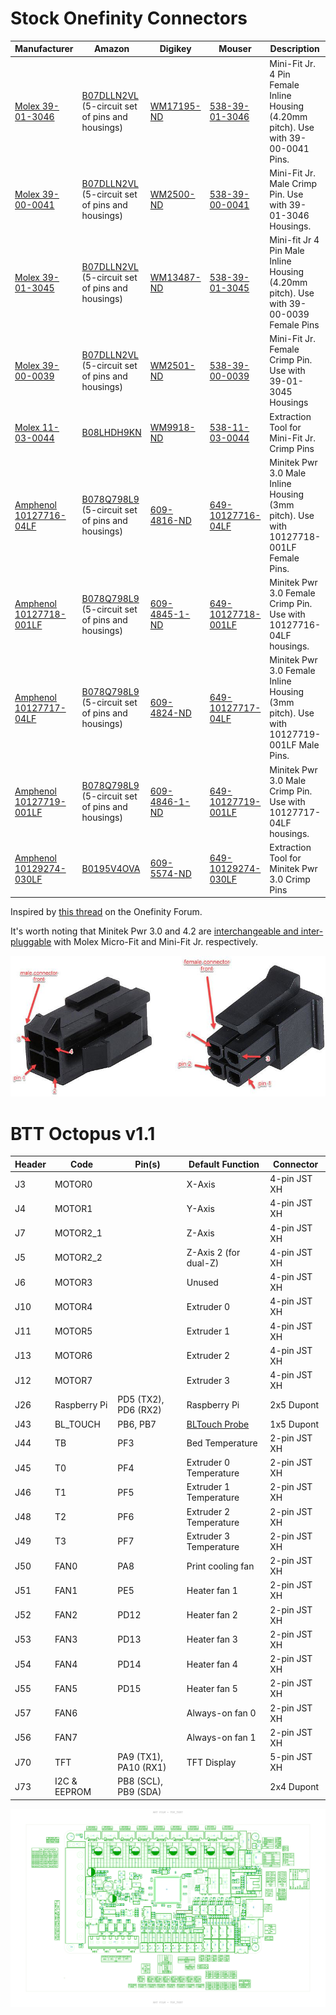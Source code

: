 # Stock Onefinity Connectors

| Manufacturer | Amazon | Digikey | Mouser | Description | Use |
| - | - | - | - | - | - |
| [Molex 39-01-3046](https://www.molex.com/pdm_docs/sd/039013046_sd.pdf) | [B07DLLN2VL](https://amzn.to/46uqZdA) (5-circuit set of pins and housings) | [WM17195-ND](https://www.digikey.com/en/products/detail/molex/0039013046/7062835) | [538-39-01-3046](https://www.mouser.com/ProductDetail/Molex/39-01-3046?qs=1XlfjIQj4rzRlofcDRhtUQ%3D%3D) | Mini-Fit Jr. 4 Pin Female Inline Housing (4.20mm pitch). Use with 39-00-0041 Pins. | M0-M3 connection blocks built into the rails. |
| [Molex 39-00-0041](https://www.molex.com/pdm_docs/sd/039000041_sd.pdf) | [B07DLLN2VL](https://amzn.to/46uqZdA) (5-circuit set of pins and housings) | [WM2500-ND](https://www.digikey.com/en/products/detail/molex/0039000041/61445) | [538-39-00-0041](https://www.mouser.com/ProductDetail/Molex/39-00-0041/?qs=jsoPY5EnoNugPq%2FRPe5I8w%3D%3D) | Mini-Fit Jr. Male Crimp Pin. Use with 39-01-3046 Housings. | Pins for the above housing. |
| [Molex 39-01-3045](https://tools.molex.com/pdm_docs/sd/039013045_sd.pdf) | [B07DLLN2VL](https://amzn.to/46uqZdA) (5-circuit set of pins and housings) | [WM13487-ND](https://www.digikey.com/en/products/detail/molex/0039013045/3160117) | [538-39-01-3045](https://www.mouser.com/ProductDetail/Molex/39-01-3045/?qs=1XlfjIQj4rw5awNar2tWGQ%3D%3D) | Mini-fit Jr 4 Pin Male Inline Housing (4.20mm pitch). Use with 39-00-0039 Female Pins | M0-M3 cable ends that plug into the blocks on the rails. |
| [Molex 39-00-0039](https://www.molex.com/pdm_docs/sd/039000039_sd.pdf) | [B07DLLN2VL](https://amzn.to/46uqZdA) (5-circuit set of pins and housings) | [WM2501-ND](https://www.digikey.com/en/products/detail/molex/0039000039/61448) | [538-39-00-0039](https://www.mouser.com/ProductDetail/Molex/39-00-0039/?qs=jsoPY5EnoNukaZLXtX9KoA%3D%3D) | Mini-Fit Jr. Female Crimp Pin. Use with 39-01-3045 Housings | Pins for the above housing. |
| [Molex 11-03-0044](https://tools.molex.com/pdm_docs/ats/ATS-011030044.pdf) | [B08LHDH9KN](https://amzn.to/44uFX1e) | [WM9918-ND](https://www.digikey.com/en/products/detail/molex/0011030044/210947) | [538-11-03-0044](https://www.mouser.com/ProductDetail/Molex/11-03-0044?qs=zb2cXSD1GSER3iz39m7%252B5g%3D%3D) | Extraction Tool for Mini-Fit Jr. Crimp Pins |
| [Amphenol 10127716-04LF](https://www.amphenol-cs.com/minitek-pwr-3-0-1012771604lf.html) | [B078Q798L9](https://amzn.to/3PH550O) (5-circuit set of pins and housings) | [609-4816-ND](https://www.digikey.com/en/products/detail/amphenol-cs-fci/10127716-04LF/4996158) | [649-10127716-04LF](https://www.mouser.com/ProductDetail/Amphenol-FCI/10127716-04LF?qs=Bf%2FVgRlSfyE9WovoNUAZ0w%3D%3D) | Minitek Pwr 3.0 Male Inline Housing (3mm pitch). Use with 10127718-001LF Female Pins. | M0-M3 cable ends that plug into the blocks on the Buildbotics controller. |
| [Amphenol 10127718-001LF](https://www.amphenol-cs.com/minitek-pwr-3-0-10127718001lf.html) | [B078Q798L9](https://amzn.to/3PH550O) (5-circuit set of pins and housings) | [609-4845-1-ND](https://www.digikey.com/en/products/detail/amphenol-cs-fci/10127718-001LF/4996181) | [649-10127718-001LF](https://www.mouser.com/ProductDetail/Amphenol-FCI/10127718-001LF?qs=Bf%2FVgRlSfyE%2FaXnoRiR86A%3D%3D) | Minitek Pwr 3.0 Female Crimp Pin. Use with 10127716-04LF housings. | Pins for the above housing. |
| [Amphenol 10127717-04LF](https://www.amphenol-cs.com/minitek-pwr-3-0-1012771704lf.html) | [B078Q798L9](https://amzn.to/3PH550O) (5-circuit set of pins and housings) | [609-4824-ND](https://www.digikey.com/en/products/detail/amphenol-cs-fci/10127717-04LF/4996170) | [649-10127717-04LF](https://www.mouser.com/ProductDetail/Amphenol-FCI/10127717-04LF?qs=Bf%2FVgRlSfyENFCymmLKBBg%3D%3D) | Minitek Pwr 3.0 Female Inline Housing (3mm pitch). Use with 10127719-001LF Male Pins. | M0-M3 connection blocks built into the Buildbotics controller. |
| [Amphenol 10127719-001LF](https://www.amphenol-cs.com/minitek-pwr-3-0-10127719001lf.html) | [B078Q798L9](https://amzn.to/3PH550O) (5-circuit set of pins and housings) | [609-4846-1-ND](https://www.digikey.com/en/products/detail/amphenol-cs-fci/10127719-001LF/4996185) | [649-10127719-001LF](https://www.mouser.com/ProductDetail/Amphenol-FCI/10127719-001LF?qs=Bf%2FVgRlSfyFCUst32mYSEg%3D%3D) | Minitek Pwr 3.0 Male Crimp Pin. Use with 10127717-04LF housings. | Pins for the above housing. |
| [Amphenol 10129274-030LF](https://www.amphenol-cs.com/minitek-pwr-3-0-cable-assembly-10129274030lf.html) | [B0195V4OVA](https://amzn.to/433VgwZ) | [609-5574-ND](https://www.digikey.com/en/products/detail/amphenol-cs-fci/10129274-030LF/5185630) | [649-10129274-030LF](https://www.mouser.com/ProductDetail/Amphenol-FCI/10129274-030LF?qs=cgQJD%2FpJz0xA4ycwVwK8Zw%3D%3D) | Extraction Tool for Minitek Pwr 3.0 Crimp Pins |

Inspired by [this thread](https://forum.onefinitycnc.com/t/wire-connections/1880) on the Onefinity Forum.  

It's worth noting that Minitek Pwr 3.0 and 4.2 are [interchangeable and inter-pluggable](https://www.automation.com/en-us/products/product08/fci-announces-minitek-pwr-30-42-connectors) with Molex Micro-Fit and Mini-Fit Jr. respectively.  

![pins](Pin%20Numbering.png)

# BTT Octopus v1.1

| Header | Code | Pin(s) |Default Function | Connector |
| - | - | - | - | - |
| J3 | MOTOR0 || X-Axis | 4-pin JST XH |
| J4 | MOTOR1 || Y-Axis | 4-pin JST XH |
| J7 | MOTOR2_1 || Z-Axis | 4-pin JST XH |
| J5 | MOTOR2_2 || Z-Axis 2 (for dual-Z) | 4-pin JST XH |
| J6 | MOTOR3 || Unused | 4-pin JST XH |
| J10 | MOTOR4 || Extruder 0 | 4-pin JST XH |
| J11 | MOTOR5 || Extruder 1 | 4-pin JST XH |
| J13 | MOTOR6 || Extruder 2 | 4-pin JST XH |
| J12 | MOTOR7 || Extruder 3 | 4-pin JST XH |
| J26 | Raspberry Pi | PD5 (TX2), PD6 (RX2) | Raspberry Pi | 2x5 Dupont |
| J43 | BL_TOUCH | PB6, PB7 | [BLTouch Probe](https://amzn.to/44pBa0Y) | 1x5 Dupont |
| J44 | TB | PF3 | Bed Temperature | 2-pin JST XH |
| J45 | T0 | PF4 | Extruder 0 Temperature | 2-pin JST XH |
| J46 | T1 | PF5 | Extruder 1 Temperature | 2-pin JST XH |
| J48 | T2 | PF6 | Extruder 2 Temperature | 2-pin JST XH |
| J49 | T3 | PF7| Extruder 3 Temperature | 2-pin JST XH |
| J50 | FAN0 | PA8 | Print cooling fan | 2-pin JST XH |
| J51 | FAN1 | PE5 | Heater fan 1 | 2-pin JST XH |
| J52 | FAN2 | PD12 | Heater fan 2 | 2-pin JST XH |
| J53 | FAN3 | PD13 | Heater fan 3 | 2-pin JST XH |
| J54 | FAN4 | PD14 | Heater fan 4 | 2-pin JST XH |
| J55 | FAN5 | PD15 | Heater fan 5 | 2-pin JST XH |
| J57 | FAN6 || Always-on fan 0 | 2-pin JST XH |
| J56 | FAN7 || Always-on fan 1 | 2-pin JST XH |
| J70 | TFT | PA9 (TX1), PA10 (RX1) | TFT Display | 5-pin JST XH |
| J73 | I2C & EEPROM | PB8 (SCL), PB9 (SDA) | | 2x4 Dupont |

![Octopus v1.1 Pinout](btt_octopus_1.1_pins.png)
